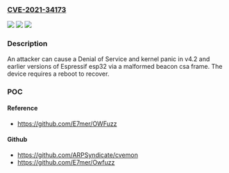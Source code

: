 ### [CVE-2021-34173](https://cve.mitre.org/cgi-bin/cvename.cgi?name=CVE-2021-34173)
![](https://img.shields.io/static/v1?label=Product&message=n%2Fa&color=blue)
![](https://img.shields.io/static/v1?label=Version&message=n%2Fa&color=blue)
![](https://img.shields.io/static/v1?label=Vulnerability&message=n%2Fa&color=brighgreen)

### Description

An attacker can cause a Denial of Service and kernel panic in v4.2 and earlier versions of Espressif esp32 via a malformed beacon csa frame. The device requires a reboot to recover.

### POC

#### Reference
- https://github.com/E7mer/OWFuzz

#### Github
- https://github.com/ARPSyndicate/cvemon
- https://github.com/E7mer/Owfuzz


